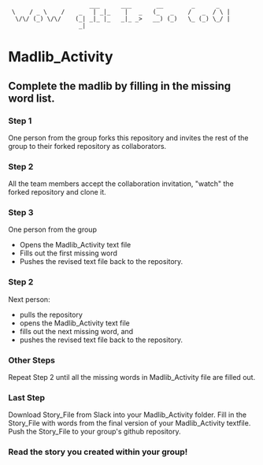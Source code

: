 ```
                       ___      ___       __        _      _    
 \    / _ \    /    _   | _|_    |   _   (_   _    /   _  / \ | 
  \/\/ (_) \/\/    (_| _|_ |_   _|_ _>   __) (_)   \_ (_) \_/ | 
                    _|                                          
```

# Madlib_Activity

## Complete the madlib by filling in the missing word list. 

### Step 1
One person from the group forks this repository and invites the rest of the group to their forked repository as collaborators. 

### Step 2
All the team members accept the collaboration invitation, "watch" the forked repository and clone it.

### Step 3
One person from the group
- Opens the Madlib_Activity text file
- Fills out the first missing word 
- Pushes the revised text file back to the repository. 

### Step 2
Next person:
- pulls the repository
- opens the Madlib_Activity text file
- fills out the next missing word, and 
- pushes the revised text file back to the repository. 

### Other Steps
Repeat Step 2 until all the missing words in Madlib_Activity file are filled out. 

### Last Step
Download Story_File from Slack into your Madlib_Activity folder.  Fill in the Story_File with words from the final version of your Madlib_Activity textfile. Push the Story_File to your group's github repository. 

### Read the story you created within your group! 
